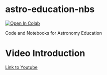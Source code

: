 # astro-education-nbs
<a target="_blank" href="https://colab.research.google.com/github/noahfranz13/astro-education-nbs/blob/main/notebooks/color-magnitude-diagram-activity.ipynb">
  <img src="https://colab.research.google.com/assets/colab-badge.svg" alt="Open In Colab"/>
</a>

Code and Notebooks for Astronomy Education
# Video Introduction
<a href="https://youtu.be/xo6r1HvsLS4">Link to Youtube</a>
